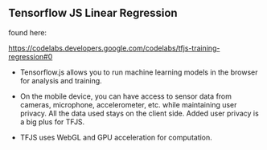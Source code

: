 ## Tensorflow JS Linear Regression

found here:

https://codelabs.developers.google.com/codelabs/tfjs-training-regression#0

- Tensorflow.js allows you to run machine learning models in the browser for analysis and training.
- On the mobile device, you can have access to sensor data from cameras, microphone, accelerometer, etc. while maintaining user privacy.  All the data used stays on the client side. Added user privacy is a big plus for TFJS.

- TFJS uses WebGL and GPU acceleration for computation.
